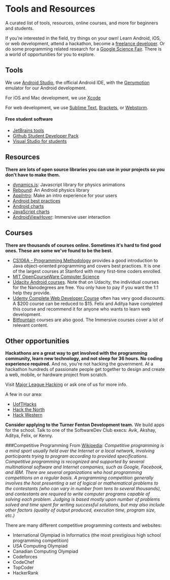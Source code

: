 # Tools and Resources
A curated list of tools, resources, online courses, and more for beginners and students.

If you’re interested in the field, try things on your own! Learn Android, iOS, or web development, attend a hackathon, become a [freelance developer](https://www.upwork.com/). Or do some programming related research for a [Google Science Fair](https://www.googlesciencefair.com/en/). There is a world of opportunities for you to explore.

## Tools 
We use [Android Studio](http://developer.android.com/sdk/index.html), the official Android IDE, with the [Genymotion](https://www.genymotion.com/#!/) emulator for our Android development.

For iOS and Mac development, we use [Xcode](https://developer.apple.com/xcode/)

For web development, we use [Sublime Text](http://www.sublimetext.com/), [Brackets](http://brackets.io/), or [Webstorm](https://www.jetbrains.com/webstorm/). 

#### Free student software
- [JetBrains tools](https://www.jetbrains.com/student/)
- [Github Student Developer Pack](https://education.github.com/pack)
- [Visual Studio for students](https://www.dreamspark.com/student/)

## Resources
**There are lots of open source libraries you can use in your projects so you don't have to make them.**
- [dynamics.js](https://github.com/michaelvillar/dynamics.js): Javascript library for physics animations
- [Rebound](https://github.com/facebook/rebound): An Android physics library
- [AppIntro](https://github.com/PaoloRotolo/AppIntro): Make an intro experience for your users
- [Android best practices](https://github.com/futurice/android-best-practices)
- [Android charts](https://github.com/PhilJay/MPAndroidChart)
- [JavaScript charts](https://github.com/plotly/plotly.js)
- [AndroidViewHover](https://github.com/daimajia/AndroidViewHover): Immersive user interaction

## Courses
**There are thousands of courses online. Sometimes it's hard to find good ones. These are some we've found to be the best.**
- [CS106A - Programming Methodology](https://see.stanford.edu/Course/CS106A) provides a good introduction to Java object-oriented programming and covers best practices. It is one of the largest courses at Stanford with many first-time coders enrolled.
- [MIT OpenCourseWare Computer Science](http://ocw.mit.edu/courses/find-by-topic/#cat=engineering&subcat=computerscience)
- [Udacity Android courses](https://www.udacity.com/courses/android). Note that on Udacity, the individual courses for the Nanodegrees are free. You only have to pay if you want the 1:1 help they provide.
- [Udemy Complete Web Developer Course](https://www.udemy.com/complete-web-developer-course/learn/) often has very good discounts. A $200 course can be reduced to $15. Felix and Aditya have completed this course and recommend it for anyone who wants to learn web development.
- [Bitfountain](http://fedora.bitfountain.io/courses) courses are also good. The Immersive courses cover a lot of relevant content.

## Other opportunities
**Hackathons are a great way to get involved with the programming community, learn new technology, and not sleep for 36 hours. No coding experience required.** 
And no, you're not hacking the government. At a hackathon hundreds of passionate people get together to design and create a web, mobile, or hardware project from scratch.

Visit [Major League Hacking](https://mlh.io/) or ask one of us for more info.

A few in our area:
  - [UofTHacks](https://uofthacks.com/)
  - [Hack the North](http://hackthenorth.com/)
  - [Hack Western](https://hackwestern.com/)

**Consider applying to the Turner Fenton Development team.** We build apps for the school. Talk to one of the SoftwareDev Club execs: Avik, Akshay, Aditya, Felix, or Kenny.

###Competitive Programming
From [Wikipedia](https://en.wikipedia.org/wiki/Competitive_programming):
*Competitive programming is a mind sport usually held over the Internet or a local network, involving participants trying to program according to provided specifications. Competitive programming is recognized and supported by several multinational software and Internet companies, such as Google, Facebook, and IBM. There are several organizations who host programming competitions on a regular basis. A programming competition generally involves the host presenting a set of logical or mathematical problems to the contestants (who can vary in number from tens to several thousands), and contestants are required to write computer programs capable of solving each problem. Judging is based mostly upon number of problems solved and time spent for writing successful solutions, but may also include other factors (quality of output produced, execution time, program size, etc.)*

There are many different competitive programming contests and websites:
- International Olympiad in Informatics (the most prestigious high school programming competition)
- USA Computing Olympiad
- Canadian Computing Olympiad
- Codeforces
- CodeChef
- TopCoder
- HackerRank
